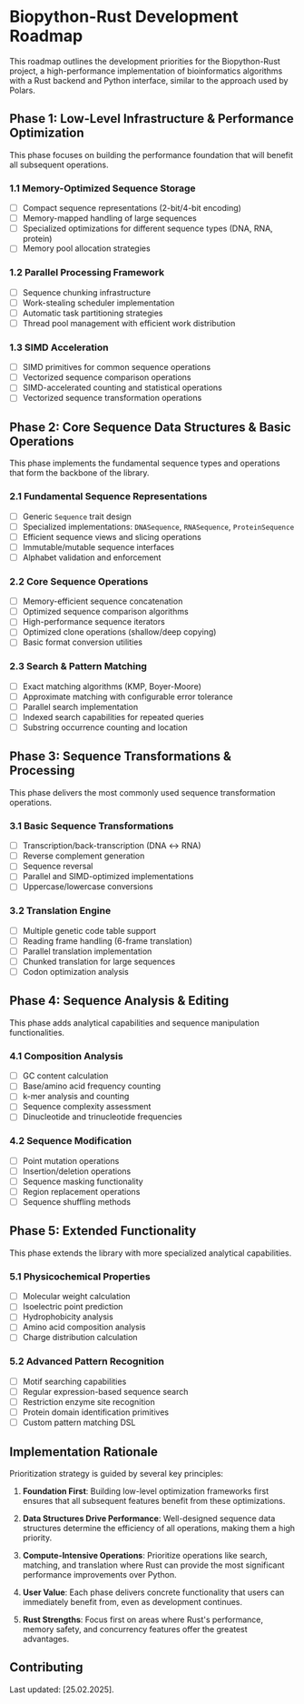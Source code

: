 # Biopython-Rust Development Roadmap

This roadmap outlines the development priorities for the Biopython-Rust project, a high-performance implementation of bioinformatics algorithms with a Rust backend and Python interface, similar to the approach used by Polars.

## Phase 1: Low-Level Infrastructure & Performance Optimization

This phase focuses on building the performance foundation that will benefit all subsequent operations.

### 1.1 Memory-Optimized Sequence Storage
- [ ] Compact sequence representations (2-bit/4-bit encoding)
- [ ] Memory-mapped handling of large sequences
- [ ] Specialized optimizations for different sequence types (DNA, RNA, protein)
- [ ] Memory pool allocation strategies

### 1.2 Parallel Processing Framework
- [ ] Sequence chunking infrastructure
- [ ] Work-stealing scheduler implementation
- [ ] Automatic task partitioning strategies
- [ ] Thread pool management with efficient work distribution

### 1.3 SIMD Acceleration
- [ ] SIMD primitives for common sequence operations
- [ ] Vectorized sequence comparison operations
- [ ] SIMD-accelerated counting and statistical operations
- [ ] Vectorized sequence transformation operations

## Phase 2: Core Sequence Data Structures & Basic Operations

This phase implements the fundamental sequence types and operations that form the backbone of the library.

### 2.1 Fundamental Sequence Representations
- [ ] Generic `Sequence` trait design
- [ ] Specialized implementations: `DNASequence`, `RNASequence`, `ProteinSequence`
- [ ] Efficient sequence views and slicing operations
- [ ] Immutable/mutable sequence interfaces
- [ ] Alphabet validation and enforcement

### 2.2 Core Sequence Operations
- [ ] Memory-efficient sequence concatenation
- [ ] Optimized sequence comparison algorithms
- [ ] High-performance sequence iterators
- [ ] Optimized clone operations (shallow/deep copying)
- [ ] Basic format conversion utilities

### 2.3 Search & Pattern Matching
- [ ] Exact matching algorithms (KMP, Boyer-Moore)
- [ ] Approximate matching with configurable error tolerance
- [ ] Parallel search implementation
- [ ] Indexed search capabilities for repeated queries
- [ ] Substring occurrence counting and location

## Phase 3: Sequence Transformations & Processing

This phase delivers the most commonly used sequence transformation operations.

### 3.1 Basic Sequence Transformations
- [ ] Transcription/back-transcription (DNA ↔ RNA)
- [ ] Reverse complement generation
- [ ] Sequence reversal
- [ ] Parallel and SIMD-optimized implementations
- [ ] Uppercase/lowercase conversions

### 3.2 Translation Engine
- [ ] Multiple genetic code table support
- [ ] Reading frame handling (6-frame translation)
- [ ] Parallel translation implementation
- [ ] Chunked translation for large sequences
- [ ] Codon optimization analysis

## Phase 4: Sequence Analysis & Editing

This phase adds analytical capabilities and sequence manipulation functionalities.

### 4.1 Composition Analysis
- [ ] GC content calculation
- [ ] Base/amino acid frequency counting
- [ ] k-mer analysis and counting
- [ ] Sequence complexity assessment
- [ ] Dinucleotide and trinucleotide frequencies

### 4.2 Sequence Modification
- [ ] Point mutation operations
- [ ] Insertion/deletion operations
- [ ] Sequence masking functionality
- [ ] Region replacement operations
- [ ] Sequence shuffling methods

## Phase 5: Extended Functionality

This phase extends the library with more specialized analytical capabilities.

### 5.1 Physicochemical Properties
- [ ] Molecular weight calculation
- [ ] Isoelectric point prediction
- [ ] Hydrophobicity analysis
- [ ] Amino acid composition analysis
- [ ] Charge distribution calculation

### 5.2 Advanced Pattern Recognition
- [ ] Motif searching capabilities
- [ ] Regular expression-based sequence search
- [ ] Restriction enzyme site recognition
- [ ] Protein domain identification primitives
- [ ] Custom pattern matching DSL

## Implementation Rationale

Prioritization strategy is guided by several key principles:

1. **Foundation First**: Building low-level optimization frameworks first ensures that all subsequent features benefit from these optimizations.

2. **Data Structures Drive Performance**: Well-designed sequence data structures determine the efficiency of all operations, making them a high priority.

3. **Compute-Intensive Operations**: Prioritize operations like search, matching, and translation where Rust can provide the most significant performance improvements over Python.

4. **User Value**: Each phase delivers concrete functionality that users can immediately benefit from, even as development continues.

5. **Rust Strengths**: Focus first on areas where Rust's performance, memory safety, and concurrency features offer the greatest advantages.

## Contributing

Last updated: [25.02.2025].